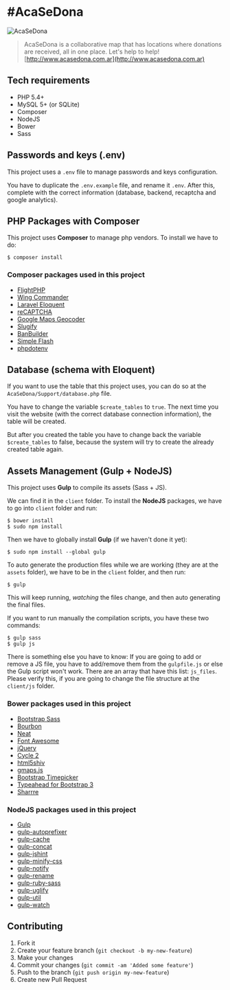 # #AcaSeDona

![AcaSeDona](http://i.imgur.com/IenCMxj.png)

> AcaSeDona is a collaborative map that has locations where donations are received, all in one place. Let's help to help!  
> [http://www.acasedona.com.ar](http://www.acasedona.com.ar)

## Tech requirements

* PHP 5.4+
* MySQL 5+ (or SQLite)
* Composer
* NodeJS
* Bower
* Sass

## Passwords and keys (.env)

This project uses a `.env` file to manage passwords and keys configuration.

You have to duplicate the `.env.example` file, and rename it `.env`. After this, complete with the correct information (database, backend, recaptcha and google analytics).

## PHP Packages with Composer

This project uses **Composer** to manage php vendors. To install we have to do:

```
$ composer install
```

### Composer packages used in this project

* [FlightPHP](http://flightphp.com/)
* [Wing Commander](https://github.com/xmeltrut/WingCommander)
* [Laravel Eloquent](http://laravel.com/docs/4.2/eloquent)
* [reCAPTCHA](https://www.google.com/recaptcha/)
* [Google Maps Geocoder](https://github.com/jstayton/GoogleMapsGeocoder)
* [Slugify](https://github.com/cocur/slugify)
* [BanBuilder](http://banbuilder.com/)
* [Simple Flash](https://github.com/tamtamchik/simple-flash)
* [phpdotenv](https://github.com/vlucas/phpdotenv)

## Database (schema with Eloquent)

If you want to use the table that this project uses, you can do so at the `AcaSeDona/Support/database.php` file.

You have to change the variable `$create_tables` to `true`. The next time you visit the website (with the correct database connection information), the table will be created.

But after you created the table you have to change back the variable `$create_tables` to false, because the system will try to create the already created table again.

## Assets Management (Gulp + NodeJS)

This project uses **Gulp** to compile its assets (Sass + JS).

We can find it in the `client` folder. To install the **NodeJS** packages, we have to go into `client` folder and run:

```
$ bower install
$ sudo npm install
```

Then we have to globally install **Gulp** (if we haven't done it yet):

```
$ sudo npm install --global gulp
```

To auto generate the production files while we are working (they are at the `assets` folder),
we have to be in the `client` folder, and then run:

```
$ gulp
```

This will keep running, *watching* the files change, and then auto generating the final files.

If you want to run manually the compilation scripts, you have these two commands:

```
$ gulp sass
$ gulp js
```

There is something else you have to know: If you are going to add or remove a JS file,
you have to add/remove them from the `gulpfile.js` or else the Gulp script won't work.
There are an array that have this list: `js_files`. Please verify this, if you are
going to change the file structure at the `client/js` folder.

### Bower packages used in this project

* [Bootstrap Sass](http://getbootstrap.com/css/#sass)
* [Bourbon](http://bourbon.io/)
* [Neat](http://neat.bourbon.io/)
* [Font Awesome](http://fontawesome.io/)
* [jQuery](https://jquery.com/)
* [Cycle 2](http://jquery.malsup.com/cycle2/)
* [html5shiv](https://github.com/afarkas/html5shiv)
* [gmaps.js](https://hpneo.github.io/gmaps/)
* [Bootstrap Timepicker](http://jdewit.github.io/bootstrap-timepicker/)
* [Typeahead for Bootstrap 3](https://github.com/bassjobsen/Bootstrap-3-Typeahead)
* [Sharrre](http://sharrre.com/)

### NodeJS packages used in this project

* [Gulp](http://gulpjs.com/)
* [gulp-autoprefixer](https://www.npmjs.com/package/gulp-autoprefixer)
* [gulp-cache](https://www.npmjs.com/package/gulp-cache)
* [gulp-concat](https://www.npmjs.com/package/gulp-concat)
* [gulp-jshint](https://www.npmjs.com/package/gulp-jshint)
* [gulp-minify-css](https://www.npmjs.com/package/gulp-minify-css)
* [gulp-notify](https://www.npmjs.com/package/gulp-notify)
* [gulp-rename](https://www.npmjs.com/package/gulp-rename)
* [gulp-ruby-sass](https://www.npmjs.com/package/gulp-ruby-sass)
* [gulp-uglify](https://www.npmjs.com/package/gulp-uglify)
* [gulp-util](https://www.npmjs.com/package/gulp-util)
* [gulp-watch](https://www.npmjs.com/package/gulp-watch)

## Contributing

1. Fork it
2. Create your feature branch (`git checkout -b my-new-feature`)
3. Make your changes
4. Commit your changes (`git commit -am 'Added some feature'`)
5. Push to the branch (`git push origin my-new-feature`)
6. Create new Pull Request
